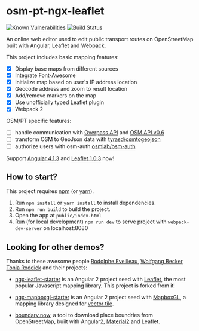 osm-pt-ngx-leaflet
==================

[![Known Vulnerabilities](https://snyk.io/test/github/snyk/goof/badge.svg)](https://snyk.io/test/github/snyk/goof)
[![Build Status](https://travis-ci.org/haoliangyu/ngx-leaflet-starter.svg?branch=master)](https://github.com/haoliangyu/ngx-leaflet-starter)

An online web editor used to edit public transport routes on OpenStreetMap built with Angular, Leaflet and Webpack.

This project includes basic mapping features:
-   [x] Display base maps from different sources
-   [x] Integrate Font-Awesome
-	[x] Initialize map based on user's IP address location
-	[x] Geocode address and zoom to result location
-	[x] Add/remove markers on the map
-   [x] Use unofficially typed Leaflet plugin
-	[x] Webpack 2

OSM/PT specific features:
-   [ ] handle communication with [Overpass API](https://wiki.openstreetmap.org/wiki/Overpass_API/Overpass_API_by_Example) and [OSM API v0.6](https://wiki.openstreetmap.org/wiki/API_v0.6)
-   [ ] transform OSM to GeoJson data with [tyrasd/osmtogeojson](https://github.com/tyrasd/osmtogeojson)
-   [ ] authorize users with osm-auth [osmlab/osm-auth](https://github.com/osmlab/osm-auth)

Support [Angular 4.1.3](https://angular.io/) and [Leaflet 1.0.3](http://leafletjs.com/) now!

How to start?
--------------

This project requires [npm](https://www.npmjs.com/) (or [yarn](https://yarnpkg.com/)).

1.	Run `npm install` or `yarn install` to install dependencies.
2.	Run `npm run build` to build the project.
3.  Open the app at `public/index.html`
4.  Run (for local development) `npm run dev` to serve project with `webpack-dev-server` on localhost:8080

Looking for other demos?
-------------------------------
Thanks to these awesome people [Rodolphe Eveilleau](https://github.com/rdphv), [Wolfgang Becker](https://github.com/vimwb), [Tonia Roddick](https://github.com/troddick) and their projects:

* [ngx-leaflet-starter](https://github.com/haoliangyu/ngx-leaflet-starter) is an Angular 2 project seed with [Leaflet](http://leafletjs.com/), the most popular Javascript mapping library. This project is forked from it!

* [ngx-mapboxgl-starter](https://github.com/haoliangyu/ngx-mapboxgl-starter) is an Angular 2 project seed with [MapboxGL](https://www.mapbox.com/mapbox-gl-js/api/), a mapping library designed for [vector tile](https://www.mapbox.com/help/define-vector-tiles/).

* [boundary.now](https://github.com/haoliangyu/boundary.now), a tool to download place boundries from OpenStreetMap, built with Angular2, [Material2](https://github.com/angular/material2) and Leaflet.
